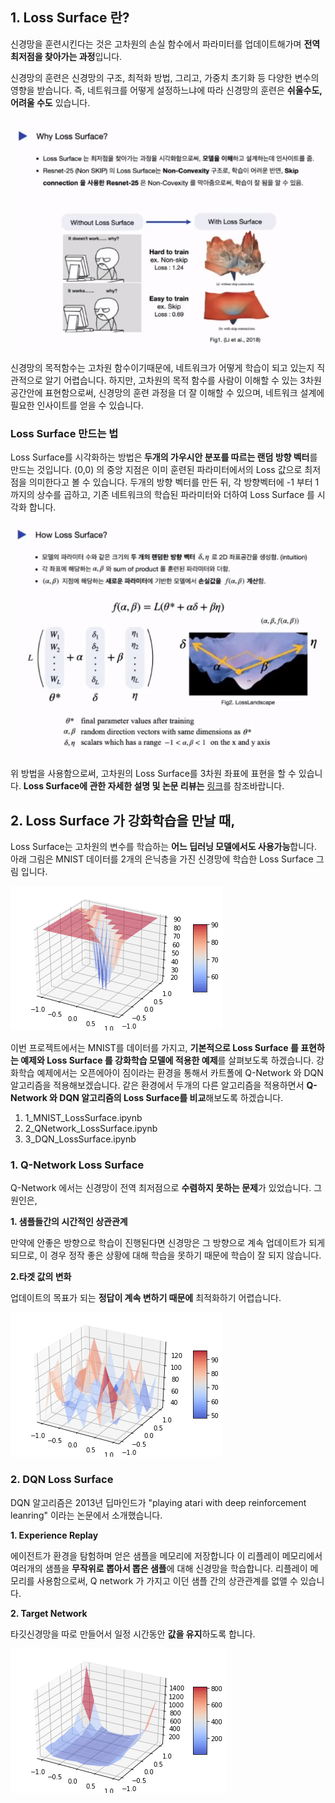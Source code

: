 
## 1. Loss Surface 란?

신경망을 훈련시킨다는 것은 고차원의 손실 함수에서 파라미터를 업데이트해가며 <b>전역 최저점을 찾아가는 과정</b>입니다.

신경망의 훈련은 신경망의 구조, 최적화 방법, 그리고, 가중치 초기화 등 다양한 변수의 영향을 받습니다.
즉, 네트워크를 어떻게 설정하느냐에 따라 신경망의 훈련은 <b>쉬울수도, 어려울 수도</b> 있습니다. 

<img src="./img/intro1.PNG"></img>

신경망의 목적함수는 고차원 함수이기때문에, 네트워크가 어떻게 학습이 되고 있는지 직관적으로 알기 어렵습니다.
하지만, 고차원의 목적 함수를 사람이 이해할 수 있는 3차원 공간안에 표현함으로써, 신경망의 훈련 과정을 더 잘 이해할 수 있으며, 네트워크 설계에 필요한 인사이트를 얻을 수 있습니다.  

### Loss Surface 만드는 법  

Loss Surface를 시각화하는 방법은<b> 두개의 가우시안 분포를 따르는 랜덤 방향 벡터</b>를 만드는 것입니다. (0,0) 의 중앙 지점은 이미 훈련된 파라미터에서의 Loss 값으로 최저점을 의미한다고 볼 수 있습니다. 
두개의 방향 벡터를 만든 뒤, 각 방향벡터에 -1 부터 1까지의 상수를 곱하고, 기존 네트워크의 학습된 파라미터와 더하여 Loss Surface 를 시각화 합니다.  

<img src="./img/intro2.PNG"></img>

위 방법을 사용함으로써, 고차원의 Loss Surface를 3차원 좌표에 표현을 할 수 있습니다. 
<b>Loss Surface에 관한 자세한 설명 및 논문 리뷰는</b> <a target="_blank" href="https://youtu.be/sAslF_B-JBE">링크</a>를 참조바랍니다. 

## 2. Loss Surface 가 강화학습을 만날 때,

Loss Surface는 고차원의 변수를 학습하는 <b>어느 딥러닝 모델에서도 사용가능</b>합니다. 아래 그림은 MNIST 데이터를 2개의 은닉층을 가진 신경망에 학습한 Loss Surface 그림 입니다.

<img src="./img/mnist_loss_surface.png"></img>


이번 프로젝트에서는 MNIST를 데이터를 가지고, <b>기본적으로 Loss Surface 를 표현하는 예제와 Loss Surface 를 강화학습 모델에 적용한 예제</b>를 살펴보도록 하겠습니다. 강화학습 예제에서는 오픈에아이 짐이라는 환경을 통해서 카트폴에 Q-Network 와 DQN 알고리즘을 적용해보겠습니다. 같은 환경에서 두개의 다른 알고리즘을 적용하면서 <b>Q-Network 와 DQN 알고리즘의 Loss Surface를 비교</b>해보도록 하겠습니다.
<ol>
  <li>1_MNIST_LossSurface.ipynb </li> 
  <li>2_QNetwork_LossSurface.ipynb </li> 
  <li>3_DQN_LossSurface.ipynb</li> 
</ol>


### 1. Q-Network Loss Surface 

Q-Network 에서는 신경망이 전역 최저점으로 <b>수렴하지 못하는 문제</b>가 있었습니다. 그 원인은, 

<b>1. 샘플들간의 시간적인 상관관계</b> 

만약에 안좋은 방향으로 학습이 진행된다면 신경망은 그 방향으로 계속 업데이트가 되게 되므로, 이 경우 정작 좋은 상황에 대해 학습을 못하기 때문에 학습이 잘 되지 않습니다. 

<b>2.타겟 값의 변화</b> 

업데이트의 목표가 되는 <b>정답이 계속 변하기 때문에</b> 최적화하기 어렵습니다.



<img src="./img/q_learning_loss_surface.png"></img>

### 2. DQN Loss Surface 

DQN 알고리즘은 2013년 딥마인드가 "playing atari with deep reinforcement leanring" 이라는 논문에서 소개했습니다.

<b>1. Experience Replay </b>

에이전트가 환경을 탐험하며 얻은 샘플을 메모리에 저장합니다 이 리플레이 메모리에서 여러개의 샘플을 <b>무작위로 뽑아서 뽑은 샘플</b>에 대해 신경망을 학습합니다. 리플레이 메모리를 사용함으로써, Q network 가 가지고 이던 샘플 간의 상관관계를 없앨 수 있습니다. 

<b>2. Target Network</b>

타깃신경망을 따로 만들어서 일정 시간동안 <b>값을 유지</b>하도록 합니다.


<img src="./img/dqn_loss_surface.png"></img>


